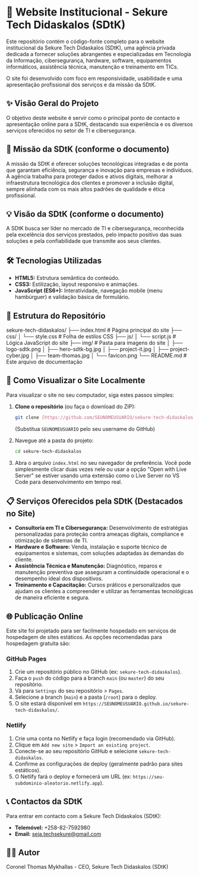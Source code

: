 # 🚀 Website Institucional - Sekure Tech Didaskalos (SDtK)

Este repositório contém o código-fonte completo para o website institucional da Sekure Tech Didaskalos (SDtK), uma agência privada dedicada a fornecer soluções abrangentes e especializadas em Tecnologia da Informação, cibersegurança, hardware, software, equipamentos informáticos, assistência técnica, manutenção e treinamento em TICs.

O site foi desenvolvido com foco em responsividade, usabilidade e uma apresentação profissional dos serviços e da missão da SDtK.

## ✨ Visão Geral do Projeto

O objetivo deste website é servir como o principal ponto de contacto e apresentação online para a SDtK, destacando sua experiência e os diversos serviços oferecidos no setor de TI e cibersegurança.

## 🎯 Missão da SDtK (conforme o documento)

A missão da SDtK é oferecer soluções tecnológicas integradas e de ponta que garantam eficiência, segurança e inovação para empresas e indivíduos. A agência trabalha para proteger dados e ativos digitais, melhorar a infraestrutura tecnológica dos clientes e promover a inclusão digital, sempre alinhada com os mais altos padrões de qualidade e ética profissional.

## 💡 Visão da SDtK (conforme o documento)

A SDtK busca ser líder no mercado de TI e cibersegurança, reconhecida pela excelência dos serviços prestados, pelo impacto positivo das suas soluções e pela confiabilidade que transmite aos seus clientes.

## 🛠️ Tecnologias Utilizadas

* **HTML5:** Estrutura semântica do conteúdo.
* **CSS3:** Estilização, layout responsivo e animações.
* **JavaScript (ES6+):** Interatividade, navegação mobile (menu hambúrguer) e validação básica de formulário.

## 📂 Estrutura do Repositório

sekure-tech-didaskalos/
├── index.html                  # Página principal do site
├── css/
│   └── style.css               # Folha de estilos CSS
├── js/
│   └── script.js               # Lógica JavaScript do site
├── img/                        # Pasta para imagens do site
│   ├── logo-sdtk.png
│   ├── hero-sdtk-bg.jpg
│   ├── project-it.jpg
│   ├── project-cyber.jpg
│   ├── team-thomas.jpg
│   └── favicon.png
└── README.md                   # Este arquivo de documentação

## 🚀 Como Visualizar o Site Localmente

Para visualizar o site no seu computador, siga estes passos simples:

1. **Clone o repositório** (ou faça o download do ZIP):

    ```bash
    git clone [https://github.com/SEUNOMEUSUARIO/sekure-tech-didaskalos.git](https://github.com/SEUNOMEUSUARIO/sekure-tech-didaskalos.git)
    ```

    (Substitua `SEUNOMEUSUARIO` pelo seu username do GitHub)

2. Navegue até a pasta do projeto:

    ```bash
    cd sekure-tech-didaskalos
    ```

3. Abra o arquivo `index.html` no seu navegador de preferência. Você pode simplesmente clicar duas vezes nele ou usar a opção "Open with Live Server" se estiver usando uma extensão como o Live Server no VS Code para desenvolvimento em tempo real.

## 📋 Serviços Oferecidos pela SDtK (Destacados no Site)

* **Consultoria em TI e Cibersegurança:** Desenvolvimento de estratégias personalizadas para proteção contra ameaças digitais, compliance e otimização de sistemas de TI.
* **Hardware e Software:** Venda, instalação e suporte técnico de equipamentos e sistemas, com soluções adaptadas às demandas do cliente.
* **Assistência Técnica e Manutenção:** Diagnóstico, reparos e manutenção preventiva que asseguram a continuidade operacional e o desempenho ideal dos dispositivos.
* **Treinamento e Capacitação:** Cursos práticos e personalizados que ajudam os clientes a compreender e utilizar as ferramentas tecnológicas de maneira eficiente e segura.

## 🌐 Publicação Online

Este site foi projetado para ser facilmente hospedado em serviços de hospedagem de sites estáticos. As opções recomendadas para hospedagem gratuita são:

### GitHub Pages

1. Crie um repositório público no GitHub (ex: `sekure-tech-didaskalos`).
2. Faça o `push` do código para a branch `main` (ou `master`) do seu repositório.
3. Vá para `Settings` do seu repositório > `Pages`.
4. Selecione a branch (`main`) e a pasta (`/root`) para o deploy.
5. O site estará disponível em `https://SEUNOMEUSUARIO.github.io/sekure-tech-didaskalos/`.

### Netlify

1. Crie uma conta no Netlify e faça login (recomendado via GitHub).
2. Clique em `Add new site` > `Import an existing project`.
3. Conecte-se ao seu repositório GitHub e selecione `sekure-tech-didaskalos`.
4. Confirme as configurações de deploy (geralmente padrão para sites estáticos).
5. O Netlify fará o deploy e fornecerá um URL (ex: `https://seu-subdominio-aleatorio.netlify.app`).

## 📞 Contactos da SDtK

Para entrar em contacto com a Sekure Tech Didaskalos (SDtK):

* **Telemóvel:** +258-82-7592980
* **Email:** <seja.techsekure@gmail.com>

## 👨‍💻 Autor

Coronel Thomas Mykhallas - CEO, Sekure Tech Didaskalos (SDtK)
